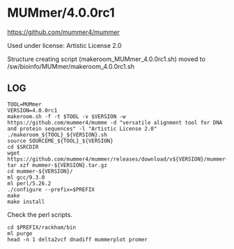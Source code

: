 MUMmer/4.0.0rc1
===============

<https://github.com/mummer4/mummer>

Used under license:
Artistic License 2.0

Structure creating script (makeroom_MUMmer_4.0.0rc1.sh) moved to /sw/bioinfo/MUMmer/makeroom_4.0.0rc1.sh

LOG
---

    TOOL=MUMmer
    VERSION=4.0.0rc1
    makeroom.sh -f -t $TOOL -v $VERSION -w https://github.com/mummer4/mumme -d "versatile alignment tool for DNA and protein sequences" -l "Artistic License 2.0"
    ./makeroom_${TOOL}_${VERSION}.sh 
    source SOURCEME_${TOOL}_${VERSION} 
    cd $SRCDIR
    wget https://github.com/mummer4/mummer/releases/download/v${VERSION}/mummer-${VERSION}.tar.gz
    tar xzf mummer-${VERSION}.tar.gz 
    cd mummer-${VERSION}/
    ml gcc/9.3.0
    ml perl/5.26.2
    ./configure --prefix=$PREFIX
    make
    make install

Check the perl scripts.

    cd $PREFIX/rackham/bin
    ml purge
    head -n 1 delta2vcf dnadiff mummerplot promer 
